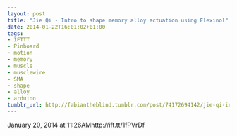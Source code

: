 ```yaml
---
layout: post
title: "Jie Qi - Intro to shape memory alloy actuation using Flexinol"
date: 2014-01-22T16:01:02+01:00
tags:
- IFTTT
- Pinboard
- motion
- memory
- muscle
- musclewire
- SMA
- shape
- alloy
- arduino
tumblr_url: http://fabiantheblind.tumblr.com/post/74172694142/jie-qi-intro-to-shape-memory-alloy-actuation-using
---
```

January 20, 2014 at 11:26AMhttp://ift.tt/1fPVrDf
